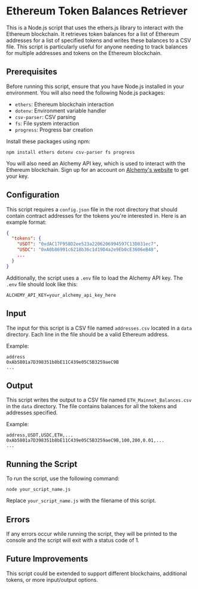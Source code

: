 # Ethereum Token Balances Retriever

This is a Node.js script that uses the ethers.js library to interact with the Ethereum blockchain. It retrieves token balances for a list of Ethereum addresses for a list of specified tokens and writes these balances to a CSV file. This script is particularly useful for anyone needing to track balances for multiple addresses and tokens on the Ethereum blockchain.

## Prerequisites

Before running this script, ensure that you have Node.js installed in your environment. You will also need the following Node.js packages:

- `ethers`: Ethereum blockchain interaction
- `dotenv`: Environment variable handler
- `csv-parser`: CSV parsing
- `fs`: File system interaction
- `progress`: Progress bar creation

Install these packages using npm:

```
npm install ethers dotenv csv-parser fs progress
```

You will also need an Alchemy API key, which is used to interact with the Ethereum blockchain. Sign up for an account on [Alchemy's website](https://www.alchemy.com/) to get your key.

## Configuration

This script requires a `config.json` file in the root directory that should contain contract addresses for the tokens you're interested in. Here is an example format:

```json
{
  "tokens": {
    "USDT": "0xdAC17F958D2ee523a2206206994597C13D831ec7",
    "USDC": "0xA0b86991c6218b36c1d19D4a2e9Eb0cE3606eB48",
    ...
  }
}
```

Additionally, the script uses a `.env` file to load the Alchemy API key. The `.env` file should look like this:

```env
ALCHEMY_API_KEY=your_alchemy_api_key_here
```

## Input

The input for this script is a CSV file named `addresses.csv` located in a `data` directory. Each line in the file should be a valid Ethereum address.

Example:

```
address
0xAb5801a7D398351b8bE11C439e05C5B3259aeC9B
...
```

## Output

This script writes the output to a CSV file named `ETH_Mainnet_Balances.csv` in the `data` directory. The file contains balances for all the tokens and addresses specified.

Example:

```
address,USDT,USDC,ETH,...
0xAb5801a7D398351b8bE11C439e05C5B3259aeC9B,100,200,0.01,...
...
```

## Running the Script

To run the script, use the following command:

```
node your_script_name.js
```

Replace `your_script_name.js` with the filename of this script.

## Errors

If any errors occur while running the script, they will be printed to the console and the script will exit with a status code of 1.

## Future Improvements

This script could be extended to support different blockchains, additional tokens, or more input/output options.